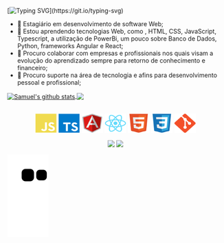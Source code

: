 
[![Typing SVG](https://readme-typing-svg.demolab.com?font=Fira+Code&pause=1000&width=435&lines=Ol%C3%A1!+Meu+nome+%C3%A9+Samuel;Bem+Vindo+ao+meu+GitHub.+Aproveite!)](https://git.io/typing-svg)

- 🔭 Estagiário em desenvolvimento de software Web;
- 🌱 Estou aprendendo tecnologias Web, como , HTML, CSS, JavaScript, Typescript, a utilização de PowerBi, um pouco sobre Banco de Dados, Python, frameworks Angular e React;
- 👯 Procuro colaborar com empresas e profissionais nos quais visam a evolução do aprendizado sempre para retorno de conhecimento e financeiro;
- 🤔 Procuro suporte na área de tecnologia e afins para desenvolvimento pessoal e profissional;



 <a href="https://github.com/SamuelPDS/github-readme-stats"><img align="center" src="https://github-readme-stats.vercel.app/api?username=SamuelPDS&show_icons=true&theme=dark&include_all_commits=true&border=true" alt="Samuel's github stats" />
 </a> 
  <a href="https://github.com/SamuelPDS/github-readme-stats">
    <img align="center" src="https://github-readme-stats.vercel.app/api/top-langs/?username=SamuelPDS&layout=compact&theme=dark&border=true"/>
    </a> 
   
 <div style="display: inline_block" align="center"><br>
  <img align="center" alt="Js" height="45" width="50" src="https://raw.githubusercontent.com/devicons/devicon/master/icons/javascript/javascript-plain.svg">
  <img align="center" alt="Ts" height="45" width="50" src="https://github.com/devicons/devicon/blob/master/icons/typescript/typescript-original.svg">
  <img align="center" alt="Angular" height="45" width="50" background_color = white src="https://github.com/devicons/devicon/blob/master/icons/angularjs/angularjs-original.svg">
  <img align="center" alt="React" height="45" width="50" background_color = white src="https://github.com/devicons/devicon/blob/master/icons/react/react-original.svg">
  <img align="center" alt="HTML" height="45" width="50" src="https://raw.githubusercontent.com/devicons/devicon/master/icons/html5/html5-original.svg">
  <img align="center" alt="CSS" height="45" width="50" src="https://raw.githubusercontent.com/devicons/devicon/master/icons/css3/css3-original.svg">
  <!-- img align="center" alt="Python" height="45" width="50" src="https://raw.githubusercontent.com/devicons/devicon/master/icons/python/python-original.svg">
 <img align="center" alt="Java" height="45" width="50" background_color = white src="https://github.com/devicons/devicon/blob/master/icons/java/java-original.svg" -->
   <img align="center" alt="Git" height="45" width="50" background_color = white src="https://github.com/devicons/devicon/blob/master/icons/git/git-original.svg">
  </div>  
<br>
<div align="center" margin-top="10px">
  <a href="https://www.linkedin.com/in/samuel-charles-571614202" target="_blank"><img src="https://img.shields.io/badge/-LinkedIn-%230077B5?style=for-the-badge&logo=linkedin&logoColor=white" target="_blank"></a>
 <a href="https://www.linkedin.com/in/samuel-charles-571614202" target="_blank"><img src="https://img.shields.io/badge/-Gmail-D14836?style=for-the-badge&logo=gmail&logoColor=white" target="_blank"></a> 
 </div>  
 
   ![Snake gif](https://github.com/SamuelPDS/SamuelPDS/blob/output/github-contribution-grid-snake.svg)

